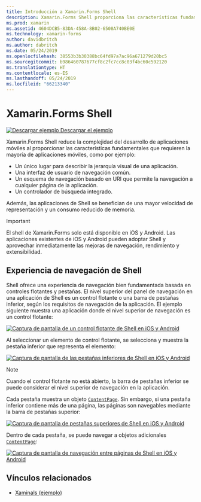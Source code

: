 ```yaml
---
title: Introducción a Xamarin.Forms Shell
description: Xamarin.Forms Shell proporciona las características fundamentales que necesitan la mayoría de las aplicaciones, como una experiencia de usuario común de navegación, un esquema de navegación basado en URI y un controlador de búsqueda integrado.
ms.prod: xamarin
ms.assetid: 4604DCB5-83DA-458A-8B02-6508A740BE0E
ms.technology: xamarin-forms
author: davidbritch
ms.author: dabritch
ms.date: 05/24/2019
ms.openlocfilehash: 38553b3b30388bc64fd97a7ac96a671279d20bc5
ms.sourcegitcommit: b986460787677cf8c2fc7cc8c03f4bc60c592120
ms.translationtype: HT
ms.contentlocale: es-ES
ms.lasthandoff: 05/24/2019
ms.locfileid: "66213340"
---
```

# <a name="xamarinforms-shell"></a>Xamarin.Forms Shell

[![Descargar ejemplo](~/media/shared/download.png) Descargar el ejemplo](https://github.com/xamarin/xamarin-forms-samples/tree/master/UserInterface/Xaminals/)

Xamarin.Forms Shell reduce la complejidad del desarrollo de aplicaciones móviles al proporcionar las características fundamentales que requieren la mayoría de aplicaciones móviles, como por ejemplo:

- Un único lugar para describir la jerarquía visual de una aplicación.
- Una interfaz de usuario de navegación común.
- Un esquema de navegación basado en URI que permite la navegación a cualquier página de la aplicación.
- Un controlador de búsqueda integrado.

Además, las aplicaciones de Shell se benefician de una mayor velocidad de representación y un consumo reducido de memoria.

> [!IMPORTANT]
> El shell de Xamarin.Forms solo está disponible en iOS y Android. Las aplicaciones existentes de iOS y Android pueden adoptar Shell y aprovechar inmediatamente las mejoras de navegación, rendimiento y extensibilidad.

## <a name="shell-navigation-experience"></a>Experiencia de navegación de Shell

Shell ofrece una experiencia de navegación bien fundamentada basada en controles flotantes y pestañas. El nivel superior del panel de navegación en una aplicación de Shell es un control flotante o una barra de pestañas inferior, según los requisitos de navegación de la aplicación. El ejemplo siguiente muestra una aplicación donde el nivel superior de navegación es un control flotante:

[![Captura de pantalla de un control flotante de Shell en iOS y Android](introduction-images/flyout.png "Control flotante de Shell")](introduction-images/flyout-large.png#lightbox "Shell flyout")

Al seleccionar un elemento de control flotante, se selecciona y muestra la pestaña inferior que representa el elemento:

[![Captura de pantalla de las pestañas inferiores de Shell en iOS y Android](introduction-images/monkeys.png "Pestañas inferiores de Shell")](introduction-images/monkeys-large.png#lightbox "Shell bottom tabs")

> [!NOTE]
> Cuando el control flotante no está abierto, la barra de pestañas inferior se puede considerar el nivel superior de navegación en la aplicación.

Cada pestaña muestra un objeto [ `ContentPage`](xref:Xamarin.Forms.ContentPage). Sin embargo, si una pestaña inferior contiene más de una página, las páginas son navegables mediante la barra de pestañas superior:

[![Captura de pantalla de pestañas superiores de Shell en iOS y Android](introduction-images/cats.png "Pestañas superiores de Shell")](introduction-images/cats-large.png#lightbox "Shell top tabs")

Dentro de cada pestaña, se puede navegar a objetos adicionales [`ContentPage`](xref:Xamarin.Forms.ContentPage):

[![Captura de pantalla de navegación entre páginas de Shell en iOS y Android](introduction-images/cat-details.png "Navegación por aplicaciones de Shell")](introduction-images/cat-details-large.png#lightbox "Shell app navigation")

## <a name="related-links"></a>Vínculos relacionados

- [Xaminals (ejemplo)](https://github.com/xamarin/xamarin-forms-samples/tree/master/UserInterface/Xaminals/)
